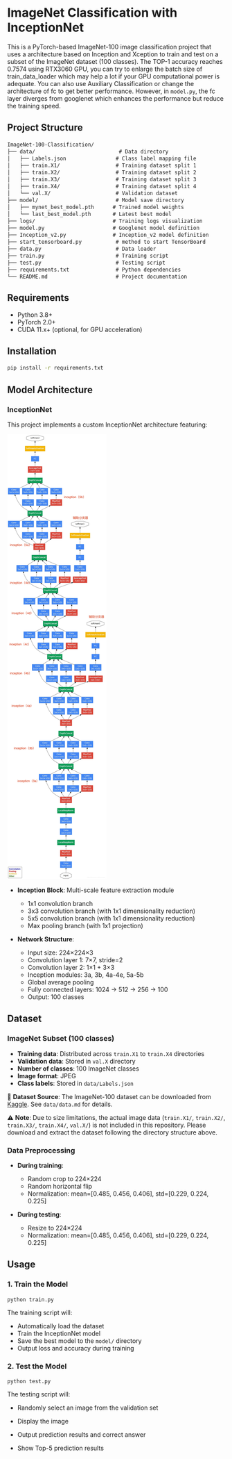 # ImageNet Classification with InceptionNet

This is a PyTorch-based ImageNet-100 image classification project that uses a architecture based on Inception and Xception to train and test on a subset of the ImageNet dataset (100 classes). The TOP-1 accuracy reaches 0.7574 using RTX3060 GPU, you can try to enlarge the batch size of train_data_loader which may help a lot if your GPU computational power is adequate. You can also use Auxiliary Classification or change the architecture of fc to get better performance. However, in `model.py`, the fc layer diverges from googlenet which enhances the performance but reduce the training speed.

## Project Structure

```
ImageNet-100-Classification/
├── data/                           # Data directory
│   ├── Labels.json                # Class label mapping file
│   ├── train.X1/                  # Training dataset split 1
│   ├── train.X2/                  # Training dataset split 2
│   ├── train.X3/                  # Training dataset split 3
│   ├── train.X4/                  # Training dataset split 4
│   └── val.X/                     # Validation dataset
├── model/                         # Model save directory
│   ├── mynet_best_model.pth      # Trained model weights
│   └── last_best_model.pth       # Latest best model
├── logs/                         # Training logs visualization
├── model.py                      # Googlenet model definition
├── Inception_v2.py               # Inception_v2 model definition
├── start_tensorboard.py           # method to start TensorBoard
├── data.py                        # Data loader
├── train.py                       # Training script
├── test.py                        # Testing script
├── requirements.txt               # Python dependencies
└── README.md                      # Project documentation
```

## Requirements

- Python 3.8+
- PyTorch 2.0+
- CUDA 11.x+ (optional, for GPU acceleration)

## Installation

```bash
pip install -r requirements.txt
```

## Model Architecture

### InceptionNet
This project implements a custom InceptionNet architecture featuring:

![InceptionNet Architecture](googlenet_inception.png)

- **Inception Block**: Multi-scale feature extraction module
  - 1x1 convolution branch
  - 3x3 convolution branch (with 1x1 dimensionality reduction)
  - 5x5 convolution branch (with 1x1 dimensionality reduction)
  - Max pooling branch (with 1x1 projection)

- **Network Structure**:
  - Input size: 224×224×3
  - Convolution layer 1: 7×7, stride=2
  - Convolution layer 2: 1×1 + 3×3
  - Inception modules: 3a, 3b, 4a-4e, 5a-5b
  - Global average pooling
  - Fully connected layers: 1024 → 512 → 256 → 100
  - Output: 100 classes

## Dataset

### ImageNet Subset (100 classes)
- **Training data**: Distributed across `train.X1` to `train.X4` directories
- **Validation data**: Stored in `val.X` directory  
- **Number of classes**: 100 ImageNet classes
- **Image format**: JPEG
- **Class labels**: Stored in `data/Labels.json`

📁 **Dataset Source**: The ImageNet-100 dataset can be downloaded from [Kaggle](https://www.kaggle.com/datasets/ambityga/imagenet100). See `data/data.md` for details.

⚠️ **Note**: Due to size limitations, the actual image data (`train.X1/`, `train.X2/`, `train.X3/`, `train.X4/`, `val.X/`) is not included in this repository. Please download and extract the dataset following the directory structure above.

### Data Preprocessing
- **During training**:
  - Random crop to 224×224
  - Random horizontal flip  
  - Normalization: mean=[0.485, 0.456, 0.406], std=[0.229, 0.224, 0.225]

- **During testing**:
  - Resize to 224×224
  - Normalization: mean=[0.485, 0.456, 0.406], std=[0.229, 0.224, 0.225]

## Usage

### 1. Train the Model

```
python train.py
```

The training script will:
- Automatically load the dataset
- Train the InceptionNet model
- Save the best model to the `model/` directory
- Output loss and accuracy during training

### 2. Test the Model

```
python test.py
```

The testing script will:
- Randomly select an image from the validation set
- Display the image
- Output prediction results and correct answer

- Show Top-5 prediction results




